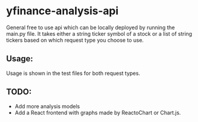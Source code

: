 # yfinance-analysis-api

General free to use api which can be locally deployed by running the main.py file. It takes either a string ticker symbol
of a stock or a list of string tickers based on which request type you choose to use.

## Usage:
Usage is shown in the test files for both request types.


## TODO:
* Add more analysis models
* Add a React frontend with graphs made by ReactoChart or Chart.js.
